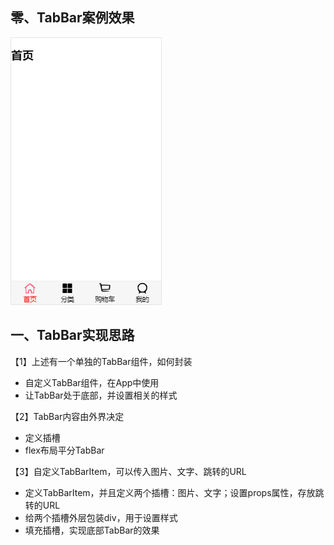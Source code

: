 ## 零、TabBar案例效果

![image-20200405234313438](../../typora-user-images/image-20200405234313438.png)

## 一、TabBar实现思路

【1】上述有一个单独的TabBar组件，如何封装

- 自定义TabBar组件，在App中使用
- 让TabBar处于底部，并设置相关的样式

【2】TabBar内容由外界决定

- 定义插槽
- flex布局平分TabBar

【3】自定义TabBarItem，可以传入图片、文字、跳转的URL

- 定义TabBarItem，并且定义两个插槽：图片、文字；设置props属性，存放跳转的URL
- 给两个插槽外层包装div，用于设置样式
- 填充插槽，实现底部TabBar的效果

